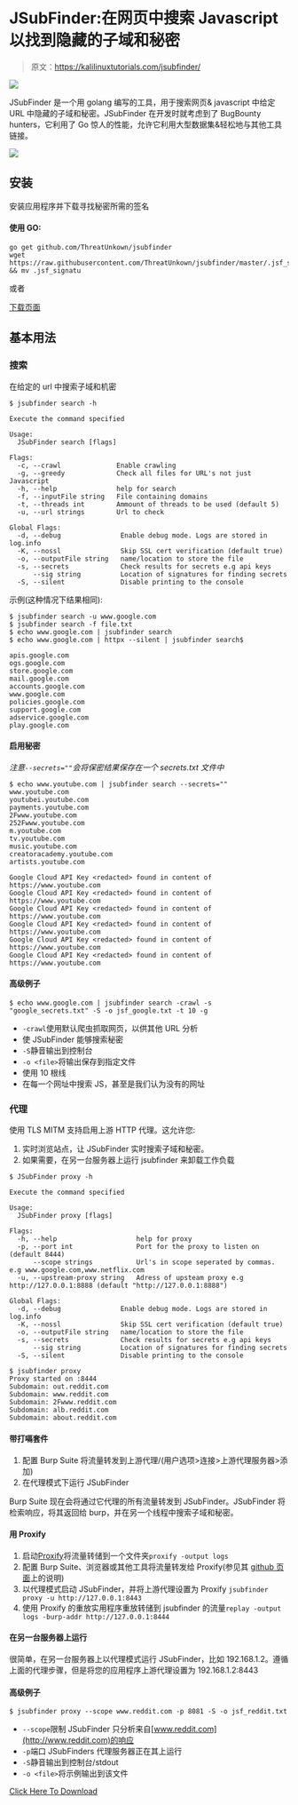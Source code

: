 # JSubFinder:在网页中搜索 Javascript 以找到隐藏的子域和秘密

> 原文：<https://kalilinuxtutorials.com/jsubfinder/>

[![](img/a4d89ffe2e0ac023ae2aafcae347db4c.png)](https://blogger.googleusercontent.com/img/b/R29vZ2xl/AVvXsEgi20t4XCATEWb-gwCyajSmBHfy8stqoDlTjO7UtsoqrHPtO1nXER3SmTAdu8obT8Nmt6hmyge5oN1qZ62_NAOkMOoip3W6YXg35c7Lv01IcHhJw4iUyMp66fAKCTlFewJkYPg9WKsAEIkyW4u_8oK2JVcvMZug8Qzqlaq3TXXRfVpzrcjkOlB0eb3T/s728/JSubFinder.png)

JSubFinder 是一个用 golang 编写的工具，用于搜索网页& javascript 中给定 URL 中隐藏的子域和秘密。JSubFinder 在开发时就考虑到了 BugBounty hunters，它利用了 Go 惊人的性能，允许它利用大型数据集&轻松地与其他工具链接。

![](img/b67f99813dda88d956ff96202ff44fe6.png)

## 安装

安装应用程序并下载寻找秘密所需的签名

#### **使用 GO:**

```
go get github.com/ThreatUnkown/jsubfinder
wget https://raw.githubusercontent.com/ThreatUnkown/jsubfinder/master/.jsf_signatures.yaml && mv .jsf_signatu
```

或者

[下载页面](https://github.com/hiddengearz/jsubfinder/tags)

## **基本用法**

### 搜索

在给定的 url 中搜索子域和机密

```
$ jsubfinder search -h

Execute the command specified

Usage:
  JSubFinder search [flags]

Flags:
  -c, --crawl              Enable crawling
  -g, --greedy             Check all files for URL's not just Javascript
  -h, --help               help for search
  -f, --inputFile string   File containing domains
  -t, --threads int        Ammount of threads to be used (default 5)
  -u, --url strings        Url to check

Global Flags:
  -d, --debug               Enable debug mode. Logs are stored in log.info
  -K, --nossl               Skip SSL cert verification (default true)
  -o, --outputFile string   name/location to store the file
  -s, --secrets             Check results for secrets e.g api keys
      --sig string          Location of signatures for finding secrets
  -S, --silent              Disable printing to the console

```

示例(这种情况下结果相同):

```
$ jsubfinder search -u www.google.com
$ jsubfinder search -f file.txt
$ echo www.google.com | jsubfinder search
$ echo www.google.com | httpx --silent | jsubfinder search$

apis.google.com
ogs.google.com
store.google.com
mail.google.com
accounts.google.com
www.google.com
policies.google.com
support.google.com
adservice.google.com
play.google.com
```

#### 启用秘密

*注意`--secrets=""`会将保密结果保存在一个 secrets.txt 文件中*

```
$ echo www.youtube.com | jsubfinder search --secrets=""
www.youtube.com
youtubei.youtube.com
payments.youtube.com
2Fwww.youtube.com
252Fwww.youtube.com
m.youtube.com
tv.youtube.com
music.youtube.com
creatoracademy.youtube.com
artists.youtube.com

Google Cloud API Key <redacted> found in content of https://www.youtube.com
Google Cloud API Key <redacted> found in content of https://www.youtube.com
Google Cloud API Key <redacted> found in content of https://www.youtube.com
Google Cloud API Key <redacted> found in content of https://www.youtube.com
Google Cloud API Key <redacted> found in content of https://www.youtube.com
Google Cloud API Key <redacted> found in content of https://www.youtube.com
```

#### 高级例子

```
$ echo www.google.com | jsubfinder search -crawl -s "google_secrets.txt" -S -o jsf_google.txt -t 10 -g
```

*   `-crawl`使用默认爬虫抓取网页，以供其他 URL 分析
*   使 JSubFinder 能够搜索秘密
*   `-S`静音输出到控制台
*   `-o <file>`将输出保存到指定文件
*   使用 10 根线
*   在每一个网址中搜索 JS，甚至是我们认为没有的网址

### 代理

使用 TLS MITM 支持启用上游 HTTP 代理。这允许您:

1.  实时浏览站点，让 JSubFinder 实时搜索子域和秘密。
2.  如果需要，在另一台服务器上运行 jsubfinder 来卸载工作负载

```
$ JSubFinder proxy -h

Execute the command specified

Usage:
  JSubFinder proxy [flags]

Flags:
  -h, --help                    help for proxy
  -p, --port int                Port for the proxy to listen on (default 8444)
      --scope strings           Url's in scope seperated by commas. e.g www.google.com,www.netflix.com
  -u, --upstream-proxy string   Adress of upsteam proxy e.g http://127.0.0.1:8888 (default "http://127.0.0.1:8888")

Global Flags:
  -d, --debug               Enable debug mode. Logs are stored in log.info
  -K, --nossl               Skip SSL cert verification (default true)
  -o, --outputFile string   name/location to store the file
  -s, --secrets             Check results for secrets e.g api keys
      --sig string          Location of signatures for finding secrets
  -S, --silent              Disable printing to the console

```

```
$ jsubfinder proxy
Proxy started on :8444
Subdomain: out.reddit.com
Subdomain: www.reddit.com
Subdomain: 2Fwww.reddit.com
Subdomain: alb.reddit.com
Subdomain: about.reddit.com
```

#### 带打嗝套件

1.  配置 Burp Suite 将流量转发到上游代理/(用户选项>连接>上游代理服务器>添加)
2.  在代理模式下运行 JSubFinder

Burp Suite 现在会将通过它代理的所有流量转发到 JSubFinder。JSubFinder 将检索响应，将其返回给 burp，并在另一个线程中搜索子域和秘密。

#### 用 Proxify

1.  启动[Proxify](https://github.com/projectdiscovery/proxify)将流量转储到一个文件夹`proxify -output logs`
2.  配置 Burp Suite、浏览器或其他工具将流量转发给 Proxify(参见其 [github 页面](https://github.com/projectdiscovery/proxify)上的说明)
3.  以代理模式启动 JSubFinder，并将上游代理设置为 Proxify `jsubfinder proxy -u http://127.0.0.1:8443`
4.  使用 Proxify 的重放实用程序重放转储到 jsubfinder 的流量`replay -output logs -burp-addr http://127.0.0.1:8444`

#### 在另一台服务器上运行

很简单，在另一台服务器上以代理模式运行 JSubFinder，比如 192.168.1.2。遵循上面的代理步骤，但是将您的应用程序上游代理设置为 192.168.1.2:8443

#### 高级例子

```
$ jsubfinder proxy --scope www.reddit.com -p 8081 -S -o jsf_reddit.txt
```

*   `--scope`限制 JSubFinder 只分析来自[www.reddit.com](http://www.reddit.com)的响应
*   `-p`端口 JSubFinders 代理服务器正在其上运行
*   `-S`静音输出到控制台/stdout
*   `-o <file>`将示例输出到该文件

[Click Here To Download](https://github.com/ThreatUnkown/jsubfinder)